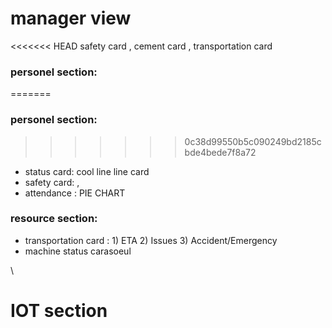# manager view

<<<<<<< HEAD
safety card , cement card , transportation card

### personel section:

=======
### personel section:

>>>>>>> 0c38d99550b5c090249bd2185cbde4bede7f8a72
- status card: cool line line card
- safety card: ,
- attendance : PIE CHART

### resource section:

- transportation card : 1) ETA 2) Issues 3) Accident/Emergency
- machine status carasoeul

\

# IOT section
